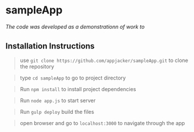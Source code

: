 # sampleApp

###### The code was developed as a demonstrationn of work to 

## Installation Instructions

> use `git clone https://github.com/appjacker/sampleApp.git` to clone the repository

> type `cd sampleApp` to go to project directory

> Run `npm install` to install project dependencies

> Run `node app.js` to start server

> Run `gulp deploy` build the files

> open browser and go to `localhost:3000` to navigate through the app
